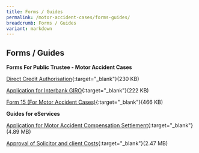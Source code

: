 ```yaml
---
title: Forms / Guides
permalink: /motor-accident-cases/forms-guides/
breadcrumb: Forms / Guides
variant: markdown
---
```

Forms / Guides 
---

**Forms For Public Trustee - Motor Accident Cases** <br>

[Direct Credit Authorisation](/files/MA(AC)Matters/DirectCreditAuthorizationAppformrevisedJuly2017.pdf){:target="_blank"}(230 KB)

[Application for Interbank GIRO](/files/MA(AC)Matters/DirectDebitApplicationFormrevJuly17.pdf){:target="_blank"}(222 KB)

[Form 15 (For Motor Accident Cases)](/files/Form15(AC)_Oct20.pdf){:target="_blank"}(466 KB)


**Guides for eServices** <br>

[Application for Motor Accident Compensation Settlement](/files/PTO_E-Service_User_Guide-MA.pdf){:target="_blank"}(4.89 MB)

[Approval of Solicitor and client Costs](/files/PTOE-SvcUserGuide-SnC_16-6-22.pdf){:target="_blank"}(2.47 MB)